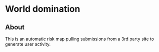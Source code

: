 # World domination

## About
This is an automatic risk map pulling submissions from a 3rd party site to generate user activity.